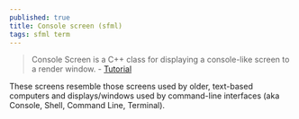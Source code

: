 ```yaml
---
published: true
title: Console screen (sfml)
tags: sfml term
---
```

> Console Screen is a C++ class for displaying a console-like screen to a render window. - [Tutorial](https://github.com/Hapaxia/SelbaWard/wiki/Tutorial%3A-%27Console-Screen%27-Basics)

These screens resemble those screens used by older, text-based computers and displays/windows used by command-line interfaces (aka Console, Shell, Command Line, Terminal).
